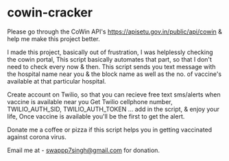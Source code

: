 # cowin-cracker

Please go through the CoWin API's https://apisetu.gov.in/public/api/cowin & help me make this project better.

I made this project, basically out of frustration, I was helplessly checking the cowin portal, 
This script basically automates that part, so that I don't need to check every now & then.
This script sends you text message with the hospital name near you & the block name as well as the no. of vaccine's
available at that particular hospital.

Create account on Twilio, so that you can recieve free text sms/alerts when vaccine is available near you
Get Twilio cellphone number, TWILIO_AUTH_SID, TWILIO_AUTH_TOKEN ... add in the script, & enjoy your life, 
Once vaccine is available you'll be the first to get the alert.

Donate me a coffee or pizza if this script helps you in getting vaccinated against corona virus.

Email me at - swappp7singh@gmail.com for donation.
